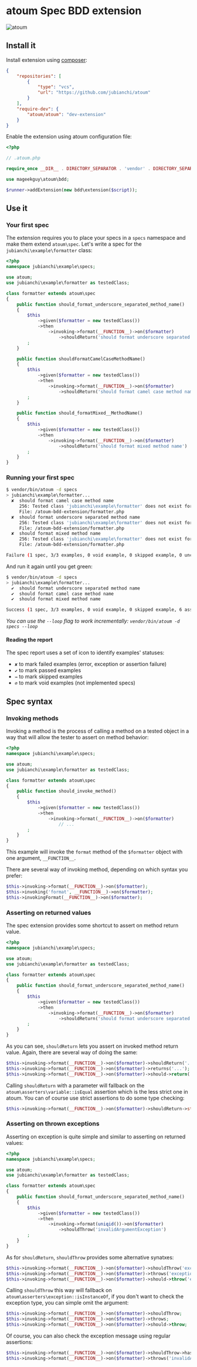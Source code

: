 # atoum Spec BDD extension

![atoum](http://downloads.atoum.org/images/logo.png)

## Install it

Install extension using [composer](https://getcomposer.org):

```json
{
    "repositories": [
        {
            "type": "vcs",
            "url": "https://github.com/jubianchi/atoum"
        }
    ],
    "require-dev": {
        "atoum/atoum": "dev-extension"
    }
}

```

Enable the extension using atoum configuration file:

```php
<?php

// .atoum.php

require_once __DIR__ . DIRECTORY_SEPARATOR . 'vendor' . DIRECTORY_SEPARATOR . 'autoload.php';

use mageekguy\atoum\bdd;

$runner->addExtension(new bdd\extension($script));
```

## Use it

### Your first spec

The extension requires you to place your specs in a `specs` namespace and make them extend `atoum\spec`. Let's write a
spec for the `jubianchi\example\formatter` class:

```php
<?php
namespace jubianchi\example\specs;

use atoum;
use jubianchi\example\formatter as testedClass;

class formatter extends atoum\spec
{
    public function should_format_underscore_separated_method_name()
    {
        $this
            ->given($formatter = new testedClass())
            ->then
                ->invoking->format(__FUNCTION__)->on($formatter)
                    ->shouldReturn('should format underscore separated method name')
        ;
    }

    public function shouldFormatCamelCaseMethodName()
    {
        $this
            ->given($formatter = new testedClass())
            ->then
                ->invoking->format(__FUNCTION__)->on($formatter)
                    ->shouldReturn('should format camel case method name')
        ;
    }

    public function should_formatMixed__MethodName()
    {
        $this
            ->given($formatter = new testedClass())
            ->then
                ->invoking->format(__FUNCTION__)->on($formatter)
                    ->shouldReturn('should format mixed method name')
        ;
    }
}
```

### Running your first spec

```sh
$ vendor/bin/atoum -d specs
> jubianchi\example\formatter...
  ✘  should format camel case method name
     256: Tested class 'jubianchi\example\formatter' does not exist for test class 'jubianchi\example\specs\formatter'
     File: /atoum-bdd-extension/formatter.php
  ✘  should format underscore separated method name
     256: Tested class 'jubianchi\example\formatter' does not exist for test class 'jubianchi\example\specs\formatter'
     File: /atoum-bdd-extension/formatter.php
  ✘  should format mixed method name
     256: Tested class 'jubianchi\example\formatter' does not exist for test class 'jubianchi\example\specs\formatter'
     File: /atoum-bdd-extension/formatter.php

Failure (1 spec, 3/3 examples, 0 void example, 0 skipped example, 0 uncompleted example, 0 failure, 3 errors, 0 exception)!
```

And run it again until you get green:

```sh
$ vendor/bin/atoum -d specs
> jubianchi\example\formatter...
  ✔  should format underscore separated method name
  ✔  should format camel case method name
  ✔  should format mixed method name

Success (1 spec, 3/3 examples, 0 void example, 0 skipped example, 6 assertions)!
```

_You can use the `--loop` flag to work incrementally: `vendor/bin/atoum -d specs --loop`_

#### Reading the report

The spec report uses a set of icon to identify examples' statuses:

* `✘` to mark failed examples (error, exception or assertion failure)
* `✔` to mark passed examples
* `↣` to mark skipped examples
* `∅` to mark void examples (not implemented specs)

## Spec syntax

### Invoking methods

Invoking a method is the process of calling a method on a tested object in a way that will allow the tester to assert
on method behavior:

```php
<?php
namespace jubianchi\example\specs;

use atoum;
use jubianchi\example\formatter as testedClass;

class formatter extends atoum\spec
{
    public function should_invoke_method()
    {
        $this
            ->given($formatter = new testedClass())
            ->then
                ->invoking->format(__FUNCTION__)->on($formatter)
                    // ...
        ;
    }
}
```

This example will invoke the `format` method of the `$formatter` object with one argument, `__FUNCTION__`.

There are several way of invoking method, depending on which syntax you prefer:

```php
$this->invoking->format(__FUNCTION__)->on($formatter);
$this->invoking('format', __FUNCTION__)->on($formatter);
$this->invokingFormat(__FUNCTION__)->on($formatter);
```

### Asserting on returned values

The spec extension provides some shortcut to assert on method return value.

```php
<?php
namespace jubianchi\example\specs;

use atoum;
use jubianchi\example\formatter as testedClass;

class formatter extends atoum\spec
{
    public function should_format_underscore_separated_method_name()
    {
        $this
            ->given($formatter = new testedClass())
            ->then
                ->invoking->format(__FUNCTION__)->on($formatter)
                    ->shouldReturn('should format underscore separated method name')
        ;
    }
}
```

As you can see, `shouldReturn` lets you assert on invoked method return value. Again, there are several way of doing the
same:

```php
$this->invoking->format(__FUNCTION__)->on($formatter)->shouldReturn('...');
$this->invoking->format(__FUNCTION__)->on($formatter)->returns('...');
$this->invoking->format(__FUNCTION__)->on($formatter)->should->return('...');
```

Calling `shouldReturn` with a parameter will fallback on the `atoum\asserters\variable::isEqual` assertion which is the
less strict one in atoum. You can of course use strict assertions to do some type checking:

```php
$this->invoking->format(__FUNCTION__)->on($formatter)->shouldReturn->string->isEuqlaTo('...')
```

### Asserting on thrown exceptions

Asserting on exception is quite simple and similar to asserting on returned values:

```php
<?php
namespace jubianchi\example\specs;

use atoum;
use jubianchi\example\formatter as testedClass;

class formatter extends atoum\spec
{
    public function should_format_underscore_separated_method_name()
    {
        $this
            ->given($formatter = new testedClass())
            ->then
                ->invoking->format(uniqid())->on($formatter)
                    ->shouldThrow('invalidArgumentException')
        ;
    }
}
```

As for `shouldReturn`, `shouldThrow` provides some alternative synatxes:

```php
$this->invoking->format(__FUNCTION__)->on($formatter)->shouldThrow('exception');
$this->invoking->format(__FUNCTION__)->on($formatter)->throws('exception');
$this->invoking->format(__FUNCTION__)->on($formatter)->should->throw('exception');
```

Calling `shouldThrow` this way will fallback on `atoum\asserters\exception::isInstanceOf`, if you don't want to check
the exception type, you can simple omit the argument:

```php
$this->invoking->format(__FUNCTION__)->on($formatter)->shouldThrow;
$this->invoking->format(__FUNCTION__)->on($formatter)->throws;
$this->invoking->format(__FUNCTION__)->on($formatter)->should->throw;
```

Of course, you can also check the exception message using regular assertions:

```php
$this->invoking->format(__FUNCTION__)->on($formatter)->shouldThrow->hasMessage('...');
$this->invoking->format(__FUNCTION__)->on($formatter)->throws('invalidArgumentException')->hasMessage('...');
```
